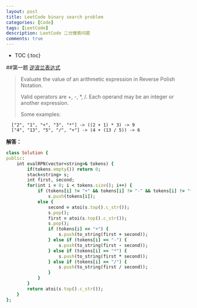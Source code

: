 ```yaml
---
layout: post
title: LeetCode binary search problem
categories: [Code]
tags: [LeetCode]
description: LeetCode 二分搜索问题
comments: true
---
```

* TOC
{:toc}   

##第一题 [逆波兰表达式][1]

> Evaluate the value of an arithmetic expression in Reverse Polish Notation.
>
>Valid operators are +, -, *, /. Each operand may be an integer or another expression.
>
>Some examples:
>
>
>
	  ["2", "1", "+", "3", "*"] -> ((2 + 1) * 3) -> 9
      ["4", "13", "5", "/", "+"] -> (4 + (13 / 5)) -> 6

**解答：**
```ruby
class Solution {
public:
    int evalRPN(vector<string>& tokens) {
    	if(tokens.empty()) return 0;
        stack<string> s;
        int first, second;
        for(int i = 0; i < tokens.size(); i++) {
        	if (tokens[i] != "+" && tokens[i] != "-" && tokens[i] != "*" && tokens[i] != "/")
            	s.push(tokens[i]);
            else {
            	second = atoi(s.top().c_str());
                s.pop();
            	first = atoi(s.top().c_str());
                s.pop();
                if (tokens[i] == "+") {
                	s.push(to_string(first + second));
                } else if (tokens[i] == "-") {
                	s.push(to_string(first - second));
                } else if (tokens[i] == "*") {
                	s.push(to_string(first * second));
                } else if (tokens[i] == "/") {
                	s.push(to_string(first / second));
                }
            }
        }
        return atoi(s.top().c_str());
    }
};
```

[1]:https://leetcode.com/problems/evaluate-reverse-polish-notation/
